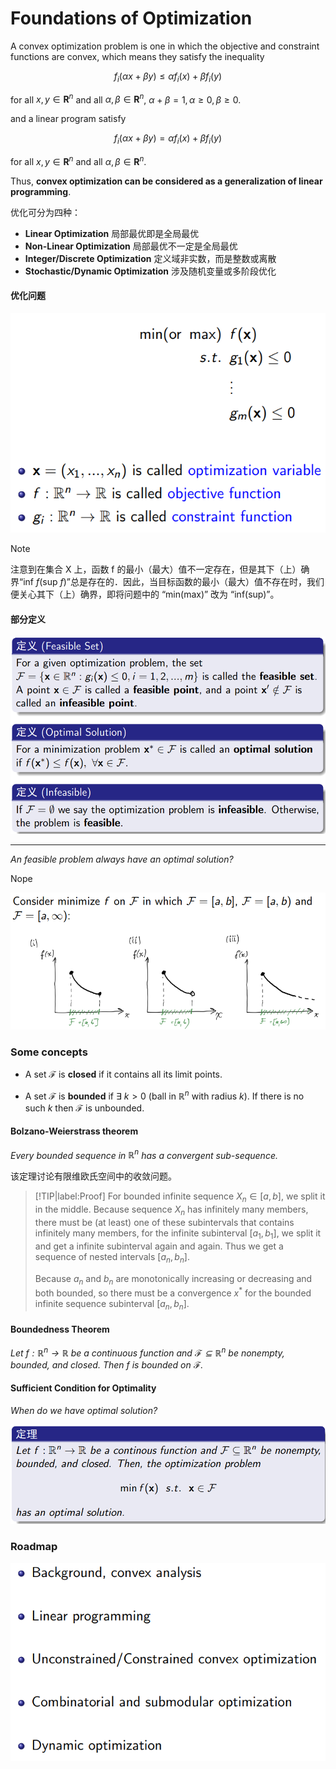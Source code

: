# Foundations of Optimization

A convex optimization problem is one in which the objective and constraint functions are convex, which means they satisfy the inequality

$$
f_i(\alpha x+\beta y)\leq\alpha f_i(x)+\beta f_i(y)
$$

for all $x,y\in\mathbf{R}^{n}$ and all $\alpha,\beta\in\mathbf{R}^{n}$, $\alpha+\beta=1,\alpha\geq0,\beta\geq0.$

and a linear program satisfy 

$$
f_i(\alpha x+\beta y)=\alpha f_i(x)+\beta f_i(y)
$$

for all $x,y\in\mathbf{R}^{n}$ and all $\alpha,\beta\in\mathbf{R}^{n}$.

Thus, **convex optimization can be considered as a generalization of linear programming**.

优化可分为四种：

- **Linear Optimization** 局部最优即是全局最优
- **Non-Linear Optimization** 局部最优不一定是全局最优
- **Integer/Discrete Optimization** 定义域非实数，而是整数或离散
- **Stochastic/Dynamic Optimization** 涉及随机变量或多阶段优化


#### 优化问题 <!-- {docsify-ignore} -->

<div align = 'center'>

![](../image/20230914OP1.png)

</div>

> [!NOTE]
> 注意到在集合 X 上，函数 f 的最小（最大）值不一定存在，但是其下（上）确界“inf $f$(sup $f$)”总是存在的．因此，当目标函数的最小（最大）值不存在时，我们便关心其下（上）确界，即将问题中的 “min(max)” 改为 “inf(sup)”。

#### 部分定义 <!-- {docsify-ignore} -->

<div align = 'center'>

![](../image/20230914OP2.png)

</div>

<hr>

*An feasible problem always have an optimal solution?*

Nope

<div align = 'center'>

![](../image/20230914OP3.png)

</div>

### Some concepts

- A set $\mathcal{F}$ is **closed** if it contains all its limit points.


- A set $\mathcal{F}$ is **bounded** if $\exists \ k>0$ (ball in $\mathbb{R}^n$ with radius $k$). If there is no such $k$ then $\mathcal{F}$ is unbounded.


#### Bolzano-Weierstrass theorem

*Every bounded sequence in $\mathbb{R}^n$ has a convergent sub-sequence.* 

该定理讨论有限维欧氏空间中的收敛问题。

> [!TIP|label:Proof]
> For bounded infinite sequence ${X_n} \in [a,b]$, we split it in the middle. Because sequence ${X_n}$ has infinitely many members, there must be (at least) one of these subintervals that contains infinitely many members, for the infinite subinterval $[a_1,b_1]$, we split it and get a infinite subinterval again and again. Thus we get a sequence of nested intervals $[a_n,b_n]$.
>
> Because $a_n$ and $b_n$ are monotonically increasing or decreasing and both bounded, so there must be a convergence $x^*$ for the bounded infinite sequence subinterval $[a_n,b_n]$.


#### Boundedness Theorem

*Let $f:\mathbb{R}^n\to\mathbb{R}$ be a continuous function and $\mathcal{F}\subseteq\mathbb{R}^n$ be nonempty, bounded, and closed. Then $f$ is bounded on $\mathcal{F}$.*

#### Sufficient Condition for Optimality

*When do we have optimal solution?*

<div align = 'center'>

![](../image/20230914OP4.png)

</div>


### Roadmap

<div align = 'center'>

![](../image/20230914OP5.png)

</div>









